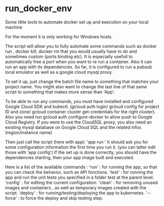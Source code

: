 # run_docker_env
Some little tools to automate docker set up and execution on your local machine

For the moment it is only working for Windows hosts.

The script will allow you to fully automate some commands such as docker run , docker kill, docker rm that you would usually have to do and sometimes custom (ports binding etc). It is especially usefull to automatically free a port when you want to re run a container.
Also it can run an app with its dependencies. So far, it is configured to run a pubsub local emulator as well as a google cloud mysql proxy.

To set it up, just change the batch file name to something that matches your project name. You might also want to change the last line of that same script to something that makes more sense than 'App'.

To be able to run any commands, you must have installed and configured Google Cloud SDK and kubectl. (gcloud auth login/ gcloud config for project ID and zone/ gcloud container cluster get-credentials for the right cluster). Also you need run gcloud auth configure-docker to allow push to Google Cloud Registry.
If you were to use the CloudSQL proxy, you also need an existing mysql database on Google Cloud SQL and the related infos (region/instance name)

Then just call the script (here with app):
'app run '
it should ask you for some configuration information the first time you run it. (you can latter edit those with 'app config')
If the set up is done correctly, you should have the dependencies starting, then your app image built and executed.

Here is a list of the available commands :
'run' : for running the app, so that you can check the behavior, such as API fonctions.
'test' : for running the app and run the unit tests you specified in a folder test at the parent level.
'config' : for editing the current configuration.
'clean' : for removing unused images and containers , as well as temporary images created with the script.
'deploy' : for running/testing/deploying the app to kubernetes. 
'--force' : to force the deploy and skip testing step.


